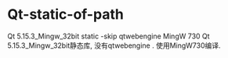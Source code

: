 # Qt-static-of-path

Qt 5.15.3_Mingw_32bit static -skip qtwebengine 
MingW 730
Qt 5.15.3_Mingw_32bit静态库,
没有qtwebengine .
使用MingW730编译.
